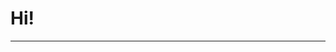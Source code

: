 <!-- must not put anything here?? -->
# Hi!
---

<zero-md src="https://raw.githubusercontent.com/spiroth/spiroth/main/README.md">
    <template>
        <link rel="stylesheet" href="{{ "/assets/css/style.css" | relative_url }}">
        {%if site.color-scheme %}
            <link rel="stylesheet" href="{{ "/assets/css/colors-ColorScheme.css?v=" | replace: "ColorScheme", site.color-scheme | append: site.github.build_revision | relative_url }}">
        {% else %}
            <link rel="stylesheet" href="{{ "/assets/css/colors-auto.css?v=" | append: site.github.build_revision | relative_url }}">
        {% endif %}
    </template>
</zero-md>